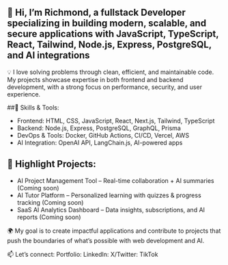 ## 👋 Hi, I’m Richmond, a fullstack Developer specializing in building modern, scalable, and secure applications with JavaScript, TypeScript, React, Tailwind, Node.js, Express, PostgreSQL, and AI integrations

💡 I love solving problems through clean, efficient, and maintainable code. My projects showcase expertise in both frontend and backend development, with a strong focus on performance, security, and user experience.

##🚀 Skills & Tools:
- Frontend: HTML, CSS, JavaScript, React, Next.js, Tailwind, TypeScript
- Backend: Node.js, Express, PostgreSQL, GraphQL, Prisma
- DevOps & Tools: Docker, GitHub Actions, CI/CD, Vercel, AWS
- AI Integration: OpenAI API, LangChain.js, AI-powered apps

## 📂 Highlight Projects:
- AI Project Management Tool – Real-time collaboration + AI summaries (Coming soon)
- AI Tutor Platform – Personalized learning with quizzes & progress tracking (Coming soon)
- SaaS AI Analytics Dashboard – Data insights, subscriptions, and AI reports (Coming soon)

🌍 My goal is to create impactful applications and contribute to projects that push the boundaries of what’s possible with web development and AI.

📫 Let’s connect: 
Portfolio:
LinkedIn:
X/Twitter:
TikTok

